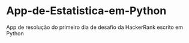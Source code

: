 # App-de-Estatistica-em-Python
App de resolução do primeiro dia de desafio da HackerRank escrito em Python
